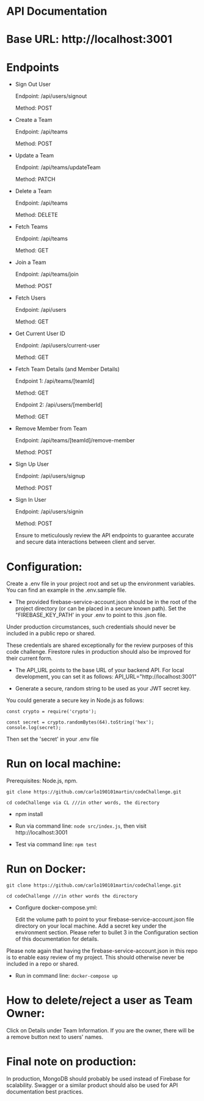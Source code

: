 ﻿# **API Documentation**

# **Base URL: http://localhost:3001**

# **Endpoints**

* Sign Out User  

  Endpoint: /api/users/signout  

  Method: POST

* Create a Team

  Endpoint: /api/teams

  Method: POST

* Update a Team

  Endpoint: /api/teams/updateTeam

  Method: PATCH

* Delete a Team

  Endpoint: /api/teams

  Method: DELETE

* Fetch Teams

  Endpoint: /api/teams

  Method: GET

* Join a Team

  Endpoint: /api/teams/join

  Method: POST

* Fetch Users

  Endpoint: /api/users

  Method: GET

* Get Current User ID

  Endpoint: /api/users/current-user

  Method: GET

* Fetch Team Details (and Member Details)

  Endpoint 1: /api/teams/[teamId]

  Method: GET

  Endpoint 2: /api/users/[memberId]

  Method: GET

* Remove Member from Team

  Endpoint: /api/teams/[teamId]/remove-member

  Method: POST

* Sign Up User

  Endpoint: /api/users/signup

  Method: POST

* Sign In User

  Endpoint: /api/users/signin

  Method: POST

  Ensure to meticulously review the API endpoints to guarantee accurate and secure data interactions between client and server.

# **Configuration:**

Create a .env file in your project root and set up the environment variables. You can find an example in the .env.sample file.

* The provided firebase-service-account.json should be in the root of the project directory (or can be placed in a secure known path). Set the "FIREBASE_KEY_PATH' in your .env to point to this .json file.

Under production circumstances, such credentials should never be included in a public repo or shared.

These credentials are shared exceptionally for the review purposes of this code challenge. Firestore rules in production should also be improved for their current form.

* The API_URL points to the base URL of your backend API. For local development, you can set it as follows: API_URL="http://localhost:3001"

* Generate a secure, random string to be used as your JWT secret key.
  
You could generate a secure key in Node.js as follows:

```
const crypto = require('crypto');

const secret = crypto.randomBytes(64).toString('hex');
console.log(secret);
```

Then set the 'secret' in your .env file
  
# **Run on local machine:**
  
Prerequisites: Node.js, npm.

```
git clone https://github.com/carlo190101martin/codeChallenge.git

cd codeChallenge via CL ///in other words, the directory
```

* npm install
  
* Run via command line: ```node src/index.js```, then visit http://localhost:3001

* Test via command line: ```npm test```


# **Run on Docker:**

```
git clone https://github.com/carlo190101martin/codeChallenge.git

cd codeChallenge ///in other words the directory
```

* Configure docker-compose.yml:

    Edit the volume path to point to your firebase-service-account.json file directory on your local machine.
    Add a secret key under the environment section. Please refer to bullet 3 in the Configuration section of this documentation for details.

Please note again that having the firebase-service-account.json in this repo is to enable easy review of my project. This should otherwise never be included in a repo or shared.

* Run in command line: ```docker-compose up```


# **How to delete/reject a user as Team Owner:**

Click on Details under Team Information. If you are the owner, there will be a remove button next to users' names.

# **Final note on production:**

In production, MongoDB should probably be used instead of Firebase for scalability. Swagger or a similar product should also be used for API documentation best practices.
  
  
  
  





   
   














